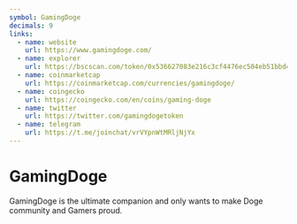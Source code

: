 ```yaml
---
symbol: GamingDoge
decimals: 9
links:
  - name: website
    url: https://www.gamingdoge.com/
  - name: explorer
    url: https://bscscan.com/token/0x536627083e216c3cf4476ec504eb51bbd47ca4ac
  - name: coinmarketcap
    url: https://coinmarketcap.com/currencies/gamingdoge/
  - name: coingecko
    url: https://coingecko.com/en/coins/gaming-doge
  - name: twitter
    url: https://twitter.com/gamingdogetoken
  - name: telegram
    url: https://t.me/joinchat/vrVYpnWtMRljNjYx
---
```


# GamingDoge

GamingDoge is the ultimate companion and only wants to make Doge community and Gamers proud.
